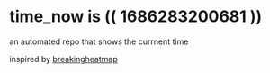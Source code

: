 # time_now is (( 1686283200681 ))

an automated repo that shows the currnent time

inspired by [breakingheatmap](https://github.com/breakingheatmap/breakingheatmap)